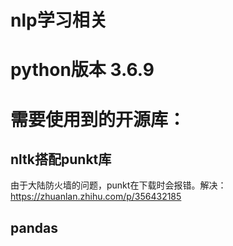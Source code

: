 # nlp学习相关

# python版本 3.6.9

# 需要使用到的开源库：
## nltk搭配punkt库
由于大陆防火墙的问题，punkt在下载时会报错。解决：https://zhuanlan.zhihu.com/p/356432185

## pandas
